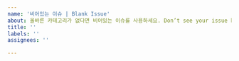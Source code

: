```yaml
---
name: '비어있는 이슈 | Blank Issue'
about: 올바른 카테고리가 없다면 비어있는 이슈를 사용하세요. Don’t see your issue here? Use a blank Issue
title: ''
labels: ''
assignees: ''

---
```



